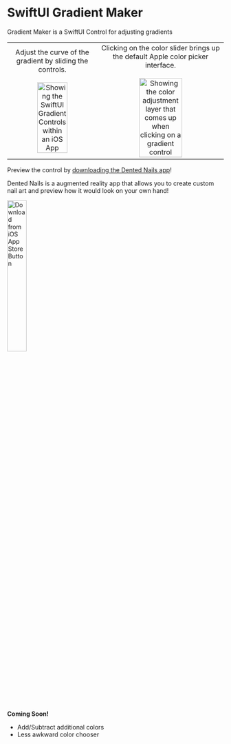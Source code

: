 # SwiftUI Gradient Maker

Gradient Maker is a SwiftUI Control for adjusting gradients

<table>
  <tr>
    <td align="center">
      Adjust the curve of the gradient by sliding the controls. <br /><br />
      <img src="https://user-images.githubusercontent.com/3518657/202859675-7d1a349a-ca25-4dd7-8a02-ca9b9798d6b6.jpg" width="60%" alt="Showing the SwiftUI Gradient Controls within an iOS App" />
    </td>
    <td align="center">
      Clicking on the color slider brings up the default Apple color picker interface.<br /><br />
      <img src="https://user-images.githubusercontent.com/3518657/202858938-92d928e7-1dd1-49b3-9ec6-03730a142709.jpg" width="60%" alt="Showing the color adjustment layer that comes up when clicking on a gradient control" />
    </td>
  </tr>
</table>

Preview the control by [downloading the Dented Nails app](https://apps.apple.com/us/app/dented-nails/id1529866818)!

Dented Nails is a augmented reality app that allows you to create custom nail art and preview how it would look on your own hand!

<a href="https://apps.apple.com/us/app/dented-nails/id1529866818"><img src="https://user-images.githubusercontent.com/3518657/202859455-7b39c8bd-3cb8-436b-ac84-4fd989a036fd.png" width="30%" alt="Download from iOS App Store Button" /></a>

**Coming Soon!**
- Add/Subtract additional colors
- Less awkward color chooser
